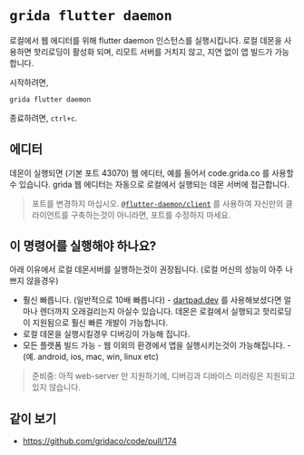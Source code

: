 # `grida flutter daemon`

로컬에서 웹 에디터를 위해 flutter daemon 인스턴스를 실행시킵니다.
로컬 데몬을 사용하면 핫리로딩이 활성화 되며, 리모트 서버를 거치지 않고, 지연 없이 앱 빌드가 가능합니다.

시작하려면,

```bash
grida flutter daemon
```

종료하려면, `ctrl+c`.

## 에디터

데몬이 실행되면 (기본 포트 43070) 웹 에디터, 예를 들어서 code.grida.co 를 사용할 수 있습니다. grida 웹 에디터는 자동으로 로컬에서 실행되는 데몬 서버에 접근합니다.

> 포트를 변경하지 마십시오. [`@flutter-daemon/client`](https://github.com/gridaco/flutter-builder/tree/main/packages/flutter-daemon-client) 를 사용하여 자신만의 클라이언트를 구축하는것이 아니라면, 포트를 수정하지 마세요.

## 이 명령어를 실행해야 하나요?

아래 이유에서 로컬 데몬서버를 실행하는것이 권장됩니다. (로컬 머신의 성능이 아주 나쁘지 않을경우)

- 훨신 빠릅니다. (일반적으로 10배 빠릅니다) - [dartpad.dev](https://dartpad.dev) 를 사용해보셨다면 얼마나 렌더까지 오래걸리는지 아실수 있습니다. 데몬은 로컬에서 실행되고 핫리로딩이 지원됨으로 훨신 빠른 개발이 가능합니다.
- 로컬 데몬을 실행시킬경우 디버깅이 가능해 집니다.
- 모든 플랫폼 빌드 가능 - 웹 이외의 환경에서 앱을 실행시키는것이 가능해집니다. - (예. android, ios, mac, win, linux etc)

> 준비중: 아직 web-server 만 지원하기에, 디버깅과 디바이스 미러링은 지원되고 있지 않습니다.

## 같이 보기

- https://github.com/gridaco/code/pull/174
